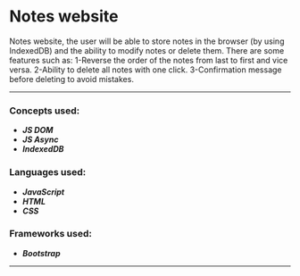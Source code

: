 # Notes website 
Notes website, the user will be able to store notes in the browser (by using IndexedDB) and the ability to modify notes or delete them.
There are some features such as:
1-Reverse the order of the notes from last to first and vice versa.
2-Ability to delete all notes with one click.
3-Confirmation message before deleting to avoid mistakes.


***
### Concepts used:
- ***JS DOM***
- ***JS Async***
- ***IndexedDB***

### Languages used:
- ***JavaScript***
- ***HTML***
- ***CSS***

### Frameworks used:
- ***Bootstrap***

***
